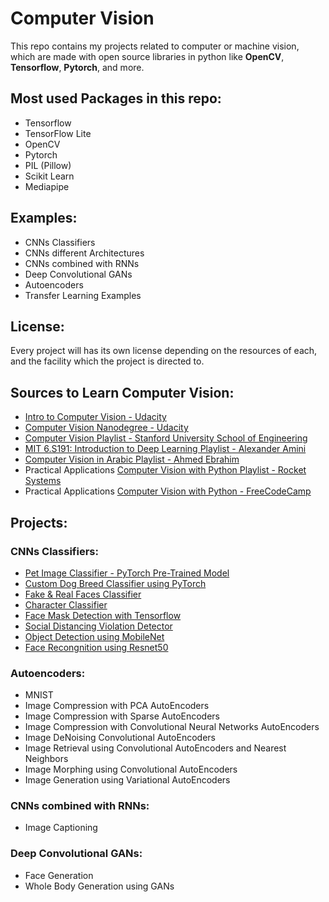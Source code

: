 # Computer Vision
This repo contains my projects related to computer or machine vision, which are made with open source libraries in python like **OpenCV**, **Tensorflow**, **Pytorch**, and more.


## Most used Packages in this repo:
* Tensorflow
* TensorFlow Lite
* OpenCV
* Pytorch
* PIL (Pillow)
* Scikit Learn 
* Mediapipe


## Examples:
* CNNs Classifiers
* CNNs different Architectures
* CNNs combined with RNNs
* Deep Convolutional GANs
* Autoencoders
* Transfer Learning Examples


## License:
Every project will has its own license depending on the resources of each, and the facility which the project is directed to. 


## Sources to Learn Computer Vision:
* [Intro to Computer Vision - Udacity](https://www.udacity.com/course/introduction-to-computer-vision--ud810)
* [Computer Vision Nanodegree - Udacity](https://www.udacity.com/course/computer-vision-nanodegree--nd891)
* [Computer Vision Playlist - Stanford University School of Engineering](https://www.youtube.com/playlist?list=PL3FW7Lu3i5JvHM8ljYj-zLfQRF3EO8sYv)
* [MIT 6.S191: Introduction to Deep Learning Playlist - Alexander Amini](https://www.youtube.com/playlist?list=PL3FW7Lu3i5JvHM8ljYj-zLfQRF3EO8sYv)
* [Computer Vision in Arabic Playlist - Ahmed Ebrahim](https://www.youtube.com/playlist?list=PLyhJeMedQd9QrXtCspclJ9ace2urp05o0)
* Practical Applications [Computer Vision with Python Playlist - Rocket Systems](https://www.youtube.com/playlist?list=PLWw98q-Xe7iH8UHARl8RGk8MRj1raY4Eh)
* Practical Applications [Computer Vision with Python - FreeCodeCamp](https://www.youtube.com/watch?v=01sAkU_NvOY) 


## Projects:

### CNNs Classifiers:
  * [Pet Image Classifier - PyTorch Pre-Trained Model](https://github.com/KarimElshetihy/Pet-Image-Classifier.git)
  * [Custom Dog Breed Classifier using PyTorch](https://github.com/KarimElshetihy/Custom-Dog-Breed-Classifier-using-PyTorch.git)
  * [Fake & Real Faces Classifier]()
  * [Character Classifier]()
  * [Face Mask Detection with Tensorflow](https://github.com/KarimElshetihy/Face_Mask_Detection_with_Tensorflow.git)
  * [Social Distancing Violation Detector](https://github.com/KarimElshetihy/Social_Distancing_Violation_Detector_with_OpenCV.git)
  * [Object Detection using MobileNet](https://github.com/KarimElshetihy/Object_Detection_using-_MobileNet.git)
  * [Face Recongnition using Resnet50]()


### Autoencoders:
  * MNIST
  * Image Compression with PCA AutoEncoders
  * Image Compression with Sparse AutoEncoders
  * Image Compression with Convolutional Neural Networks AutoEncoders
  * Image DeNoising Convolutional AutoEncoders
  * Image Retrieval using Convolutional AutoEncoders and Nearest Neighbors
  * Image Morphing using Convolutional AutoEncoders
  * Image Generation using Variational AutoEncoders


### CNNs combined with RNNs:
  * Image Captioning
  


### Deep Convolutional GANs:
  * Face Generation
  * Whole Body Generation using GANs
  
